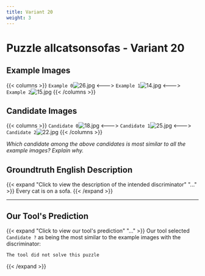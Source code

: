 ```yaml
---
title: Variant 20
weight: 3
---
```


# Puzzle allcatsonsofas - Variant 20

## Example Images
{{< columns >}}
`Example 0`![26.jpg](/natscene_data/images/26.jpg)
<--->
`Example 1`![14.jpg](/natscene_data/images/14.jpg)
<--->
`Example 2`![15.jpg](/natscene_data/images/15.jpg)
{{< /columns >}}

## Candidate Images
{{< columns >}}
`Candidate 0`![18.jpg](/natscene_data/images/18.jpg)
<--->
`Candidate 1`![25.jpg](/natscene_data/images/25.jpg)
<--->
`Candidate 2`![22.jpg](/natscene_data/images/22.jpg)
{{< /columns >}}

*Which candidate among the above candidates is most similar to all the example images? Explain why.*

## Groundtruth English Description

{{< expand "Click to view the description of the intended discriminator" "..." >}}
Every cat is on a sofa.
{{< /expand >}}

---



## Our Tool's Prediction

{{< expand "Click to view our tool's prediction" "..." >}}
Our tool selected `Candidate ?` as being the most similar to the example images with the discriminator:
```plaintext
The tool did not solve this puzzle
```
{{< /expand >}}
